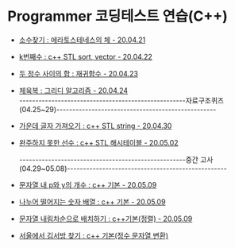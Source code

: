 # Programmer 코딩테스트 연습(C++)
- [소수찾기 : 에라토스테네스의 체 - 20.04.21](https://github.com/chldydgh4687/OJ-Algorithm/blob/master/programmersOJ/%EC%86%8C%EC%88%98%EC%B0%BE%EA%B8%B0.md)
- [k번째수 : c++ STL sort, vector - 20.04.22](https://github.com/chldydgh4687/OJ-Algorithm/blob/master/programmersOJ/k%EB%B2%88%EC%A7%B8%EC%88%98.md)
- [두 정수 사이의 합 : 재귀함수 - 20.04.23](https://github.com/chldydgh4687/OJ-Algorithm/blob/master/programmersOJ/%EB%91%90%20%EC%A0%95%EC%88%98%20%EC%82%AC%EC%9D%B4%EC%9D%98%20%ED%95%A9.md) 
- [체육복 : 그리디 알고리즘 - 20.04.24](https://github.com/chldydgh4687/OJ-Algorithm/blob/master/programmersOJ/%EC%B2%B4%EC%9C%A1%EB%B3%B5.md)  
----------------------------------------------------자료구조퀴즈(04.25~29)--------------------------------------------------
- [가운데 글자 가져오기 : c++ STL string - 20.04.30](https://github.com/chldydgh4687/OJ-Algorithm/blob/master/programmersOJ/%EA%B0%80%EC%9A%B4%EB%8D%B0%20%EA%B8%80%EC%9E%90%20%EA%B0%80%EC%A0%B8%EC%98%A4%EA%B8%B0.md)
- [완주하지 못한 선수 : c++ STL 해시테이블 - 20.05.02](https://github.com/chldydgh4687/OJ-Algorithm/blob/master/programmersOJ/%EC%99%84%EC%A3%BC%ED%95%98%EC%A7%80%EB%AA%BB%ED%95%9C%EC%84%A0%EC%88%98.md)  

  ----------------------------------------------------중간 고사(04.29~05.08)--------------------------------------------------
- [문자열 내 p와 y의 개수 : c++ 기본 - 20.05.09](https://github.com/chldydgh4687/OJ-Algorithm/blob/master/programmersOJ/%EB%AC%B8%EC%9E%90%EC%97%B4%20%EB%82%B4%20p%EC%99%80y%EC%9D%98%20%EA%B0%9C%EC%88%98.md)
- [나누어 떨어지는 숫자 배열 : c++ 기본 - 20.05.09](https://github.com/chldydgh4687/OJ-Algorithm/blob/master/programmersOJ/%EB%82%98%EB%88%84%EC%96%B4%20%EB%96%A8%EC%96%B4%EC%A7%80%EB%8A%94%20%EC%88%AB%EC%9E%90%20%EB%B0%B0%EC%97%B4.md)
- [문자열 내림차순으로 배치하기 : c++기본(정렬) - 20.05.09](https://github.com/chldydgh4687/OJ-Algorithm/blob/master/programmersOJ/%EB%AC%B8%EC%9E%90%EC%97%B4%20%EB%82%B4%EB%A6%BC%EC%B0%A8%EC%88%9C%EC%9C%BC%EB%A1%9C%20%EB%B0%B0%EC%B9%98%ED%95%98%EA%B8%B0.md)
- [서울에서 김서방 찾기 : c++ 기본(정수 문자열 변환)](https://github.com/chldydgh4687/OJ-Algorithm/blob/master/programmersOJ/%EC%84%9C%EC%9A%B8%EC%97%90%EC%84%9C%20%EA%B9%80%EC%84%9C%EB%B0%A9%20%EC%B0%BE%EA%B8%B0.md)
